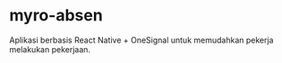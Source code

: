 # myro-absen


Aplikasi berbasis React Native + OneSignal untuk memudahkan pekerja melakukan pekerjaan.
